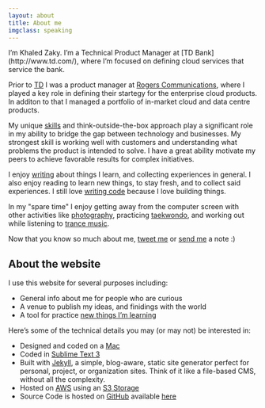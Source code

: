 ```yaml
---
layout: about
title: About me
imgclass: speaking
---
```


<p class="lead" markdown="1">I’m Khaled Zaky. I’m a Technical Product Manager at [TD Bank](http://www.td.com/), where I’m focused on defining cloud services that service the bank.</p>

Prior to [TD](http://www.td.com/) I was a product manager at [Rogers Communications](http://rogers.com/), where I played a key role in defining their startegy for the enterprise cloud products. In additon to that I managed a portfolio of in-market cloud and data centre products.

My unique [skills](/resume/) and think-outside-the-box approach play a significant role in my ability to bridge the gap between technology and businesses. My strongest skill is working well with customers and understanding what problems the product is intended to solve. I have a great ability motivate my peers to achieve favorable results for complex initiatives.

I enjoy [writing](/blog/) about things I learn, and collecting experiences in general. I also enjoy reading to learn new things, to stay fresh, and to collect said experiences. I still love [writing code](https://github.com/kzaky?tab=repositories) because I love building things.

In my "spare time" I enjoy getting away from the computer screen with other activities like [photography](http://www.instagram.com/kzaky/), practicing [taekwondo](https://en.wikipedia.org/wiki/Taekwondo), and working out while listening to [trance music](https://en.wikipedia.org/wiki/Trance_music).

Now that you know so much about me, [tweet me](http://twitter.com/home?status=@kzaky%20Hi%20KZ!) or [send me](mailto:zakykhaled@gmail.com) a note :)

## About the website

I use this website for several purposes including:

- General info about me for people who are curious
- A venue to publish my ideas, and finidings with the world
- A tool for practice [new things I’m learning](https://github.com/kzaky/khaledzaky.com)

Here’s some of the technical details you may (or may not) be interested in:

- Designed and coded on a [Mac](http://www.apple.com/macbook-air)
- Coded in [Sublime Text 3](http://www.sublimetext.com/3)
- Built with [Jekyll](http://jekyllrb.com/), a simple, blog-aware, static site generator perfect for personal, project, or organization sites. Think of it like a file-based CMS, without all the complexity.
- Hosted on [AWS](http://aws.amazon.com) using an [S3 Storage](https://aws.amazon.com/s3/)
- Source Code is hosted on [GitHub](https://github.com) available [here](https://github.com/kzaky/khaledzaky.com)
